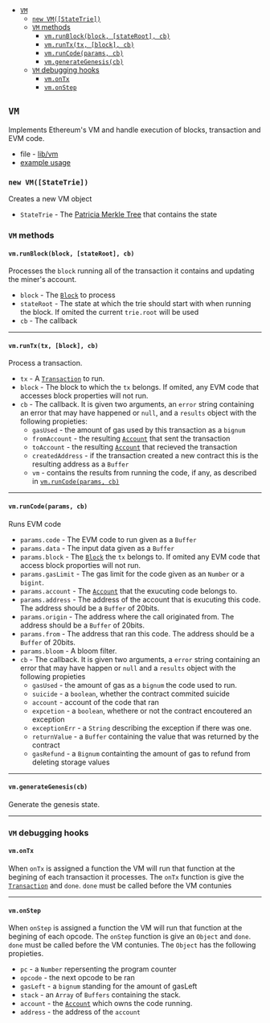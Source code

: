- [`VM`](#vm)
  - [`new VM([StateTrie])`](#new-vmstatetrie)  
  - [`VM` methods](#vm-methods)  
    - [`vm.runBlock(block, [stateRoot], cb)`](#vmrunblockblock-stateroot-cb)
    - [`vm.runTx(tx, [block], cb)`](#vmruntxtx-block-cb)
    - [`vm.runCode(params, cb)`](#vmruncodeparams-cb)
    - [`vm.generateGenesis(cb)`](#vmgenerategenesiscb)
  - [`VM` debugging hooks](#vm-debugging-hooks)
    - [`vm.onTx`](#vmontx)
    - [`vm.onStep`](#vmonstep)

## `VM`
Implements Ethereum's VM and handle execution of blocks, transaction and EVM code.
- file - [lib/vm](../lib/vm)
- [example usage](https://wanderer.github.io/ethereum/nodejs/code/2014/08/12/running-contracts-with-vm/)

### `new VM([StateTrie])`
Creates a new VM object
- `StateTrie` - The [Patricia Merkle Tree](https://github.com/wanderer/merkle-patricia-tree) that contains the state

### `VM` methods
#### `vm.runBlock(block, [stateRoot], cb)`
Processes the `block` running all of the transaction it contains and updating the miner's account.
- `block` - The [`Block`](./block.md) to process
- `stateRoot` - The state at which the trie should start with when running the block. If omited the current `trie.root` will be used
- `cb` - The callback

--------------------------------------------------------

#### `vm.runTx(tx, [block], cb)`
Process a transaction.
- `tx` - A [`Transaction`](./transaction.md) to run.
- `block` - The block to which the `tx` belongs. If omited, any EVM code that accesses block properties will not run.
- `cb` - The callback. It is given two arguments, an `error` string containing an error that may have happened or `null`, and a `results` object with the following propieties:
  - `gasUsed` - the amount of gas used by this transaction as a `bignum`
  - `fromAccount` - the resulting [`Account`](./account.md) that sent the transaction
  - `toAccount` - the resulting [`Account`](./account.md) that recieved the transaction
  - `createdAddress` - if the transaction created a new contract this is the resulting address as a `Buffer`
  - `vm` - contains the results from running the code, if any, as described in [`vm.runCode(params, cb)`](#vmruncodeparams-cb)

--------------------------------------------------------

#### `vm.runCode(params, cb)`
Runs EVM code
- `params.code` - The EVM code to run given as a `Buffer`
- `params.data` - The input data given as a `Buffer`
- `params.block` - The [`Block`](./block.md) the `tx` belongs to. If omited any EVM code that access block proporties will not run.
- `params.gasLimit` - The gas limit for the code given as an `Number` or a `bigint`.
- `params.account` - The [`Account`](./account.md) that the exucuting code belongs to.
- `params.address` - The address of the account that is exucuting this code. The address should be a `Buffer` of 20bits.
- `params.origin` - The address where the call originated from. The address should be a `Buffer` of 20bits.
- `params.from` - The address that ran this code. The address should be a `Buffer` of 20bits.
- `params.bloom` - A bloom filter.
- `cb` - The callback. It is given two arguments, a `error` string containing an error that may have happen or `null` and a `results` object with the following propieties
  - `gasUsed` - the amount of gas as a `bignum` the code used to run. 
  - `suicide` - a `boolean`, whether the contract commited suicide
  - `account` - account of the code that ran
  - `expcetion` - a `boolean`, whethere or not the contract encoutered an exception
  - `exceptionErr` - a `String` describing the exception if there was one.
  - `returnValue` - a `Buffer` containing the value that was returned by the contract
  - `gasRefund` - a `Bignum` containting the amount of gas to refund from deleting storage values

--------------------------------------------------------

#### `vm.generateGenesis(cb)`
Generate the genesis state.

--------------------------------------------------------

### `VM` debugging hooks
#### `vm.onTx`
When `onTx` is assigned a function the VM will run that function at the begining of each transaction it processes. The `onTx` function is give the [`Transaction`](./transaction.md) and `done`. `done` must be called before the VM contunies

--------------------------------------------------------

#### `vm.onStep` 
When `onStep` is assigned a function the VM will run that function at the begining of each opcode. The `onStep` function is give an `Object` and `done`. `done` must be called before the VM contunies. The `Object` has the following propieties.
- `pc` - a `Number` repersenting the program counter
- `opcode` - the next opcode to be ran
- `gasLeft` - a `bignum` standing for the amount of gasLeft
- `stack` - an `Array` of `Buffers` containing the stack. 
- `account` - the [`Account`](./account.md) which owns the code running.
- `address` - the address of the `account`
